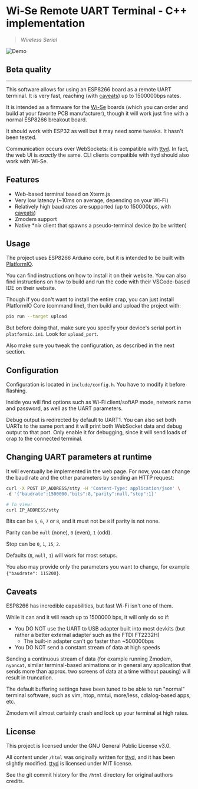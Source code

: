 # Wi-Se Remote UART Terminal - C++ implementation

> *Wireless Serial*

![Demo](https://i.postimg.cc/PqRRcwX1/ezgif-com-optimize-1.gif)

## Beta quality

---

This software allows for using an ESP8266 board as a remote UART terminal.
It is very fast, reaching (with [caveats](#caveats)) up to 1500000bps rates.

It is intended as a firmware for the [Wi-Se](https://github.com/Depau/wi-se-hw/)
boards (which you can order and build at your favorite PCB manufacturer), though
it will work just fine with a normal ESP8266 breakout board.

It should work with ESP32 as well but it may need some tweaks. It hasn't been
tested.

Communication occurs over WebSockets: it is compatible with
[ttyd](https://github.com/tsl0922/ttyd/). In fact, the web UI is *exactly* the
same. CLI clients compatible with ttyd should also work with Wi-Se.


## Features

- Web-based terminal based on Xterm.js
- Very low latency (~10ms on average, depending on your Wi-Fi)
- Relatively high baud rates are supported (up to 150000bps, with 
  [caveats](#caveats))
- Zmodem support
- Native *nix client that spawns a pseudo-terminal device (to be written)


## Usage

The project uses ESP8266 Arduino core, but it is intended to be built with
[PlatformIO](https://docs.platformio.org/en/latest/index.html).

You can find instructions on how to install it on their website.
You can also find instructions on how to build and run the code with their
VSCode-based IDE on their website.

Though if you don't want to install the entire crap, you can just install
PlatformIO Core (command line), then build and upload the project with:

```bash
pio run --target upload
```

But before doing that, make sure you specify your device's serial port in
`platformio.ini`. Look for `upload_port`.

Also make sure you tweak the configuration, as described in the next section.


## Configuration

Configuration is located in `include/config.h`. You have to modify it before
flashing.

Inside you will find options such as Wi-Fi client/softAP mode, network name and
password, as well as the UART parameters.

Debug output is redirected by default to UART1. You can also set both UARTs to
the same port and it will print both WebSocket data and debug output to that
port. Only enable it for debugging, since it will send loads of crap to the
connected terminal.


## Changing UART parameters at runtime

It will eventually be implemented in the web page. For now, you can change the
baud rate and the other parameters by sending an HTTP request:

```bash
curl -X POST IP_ADDRESS/stty -H 'Content-Type: application/json' \
-d '{"baudrate":1500000,"bits":8,"parity":null,"stop":1}'

# To view:
curl IP_ADDRESS/stty
```

Bits can be `5`, `6`, `7` or `8`, and it must not be `8` if parity is not none.

Parity can be `null` (none), `0` (even), `1` (odd).

Stop can be `0`, `1`, `15`, `2`.

Defaults (`8`, `null`, `1`) will work for most setups.

You also may provide only the parameters you want to change, for example
`{"baudrate": 115200}`.


## Caveats

ESP8266 has incredible capabilities, but fast Wi-Fi isn't one of them.

While it can and it will reach up to 1500000 bps, it will only do so if:

- You DO NOT use the UART to USB adapter built into most devkits (but rather
  a better external adapter such as the FTDI FT2232H)
	- The built-in adapter can't go faster than ~500000bps
- You DO NOT send a constant stream of data at high speeds

Sending a continuous stream of data (for example running Zmodem, `nyancat`,
similar terminal-based animations or in general any application that sends more
than approx. two screens of data at a time without pausing) will result in
truncation.

The default buffering settings have been tuned to be able to run "normal" 
terminal software, such as vim, htop, nmtui, more/less, cdialog-based apps, etc.

Zmodem will almost certainly crash and lock up your terminal at high rates.


## License

This project is licensed under the GNU General Public License v3.0.

All content under `/html` was originally written for
[ttyd](https://github.com/tsl0922/ttyd/), and it has been slightly modified.
[ttyd](https://github.com/tsl0922/ttyd/) is licensed under MIT license.

See the git commit history for the `/html` directory for original authors
credits.





